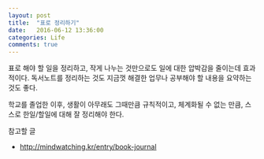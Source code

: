 ```yaml
---
layout: post
title:  "표로 정리하기"
date:   2016-06-12 13:36:00
categories: Life
comments: true
---
```

표로 해야 할 일을 정리하고, 작게 나누는 것만으로도 일에 대한 압박감을 줄이는데 효과적이다.
독서노트를 정리하는 것도 지금껏 해결한 업무나 공부해야 할 내용을 요약하는 것도 좋다.

학교를 졸업한 이후, 생활이 아무래도 그때만큼 규칙적이고, 체계화될 수 없는 만큼, 스스로 한일/할일에 대해 잘 정리해야 한다. 

참고할 글
- http://mindwatching.kr/entry/book-journal
